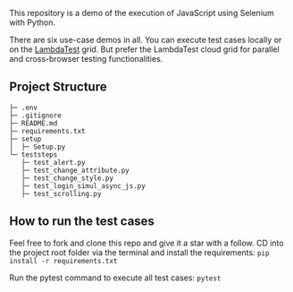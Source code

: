 This repository is a demo of the execution of JavaScript using Selenium with Python.

There are six use-case demos in all. You can execute test cases locally or on the [LambdaTest](https://www.lambdatest.com/) grid. But prefer the LambdaTest cloud grid for parallel and cross-browser testing functionalities. 

## Project Structure
```execute_javascript
├─ .env
├─ .gitignore
├─ README.md
├─ requirements.txt
├─ setup
│  ├─ Setup.py
└─ teststeps
   ├─ test_alert.py
   ├─ test_change_attribute.py
   ├─ test_change_style.py
   ├─ test_login_simul_async_js.py
   ├─ test_scrolling.py
```
## How to run the test cases
Feel free to fork and clone this repo and give it a star with a follow. CD into the project root folder via the terminal and install the requirements:
```pip install -r requirements.txt```
 
Run the pytest command to execute all test cases:
```pytest```

